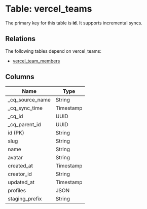 # Table: vercel_teams

The primary key for this table is **id**.
It supports incremental syncs.
## Relations

The following tables depend on vercel_teams:
  - [vercel_team_members](vercel_team_members.md)

## Columns

| Name          | Type          |
| ------------- | ------------- |
|_cq_source_name|String|
|_cq_sync_time|Timestamp|
|_cq_id|UUID|
|_cq_parent_id|UUID|
|id (PK)|String|
|slug|String|
|name|String|
|avatar|String|
|created_at|Timestamp|
|creator_id|String|
|updated_at|Timestamp|
|profiles|JSON|
|staging_prefix|String|
